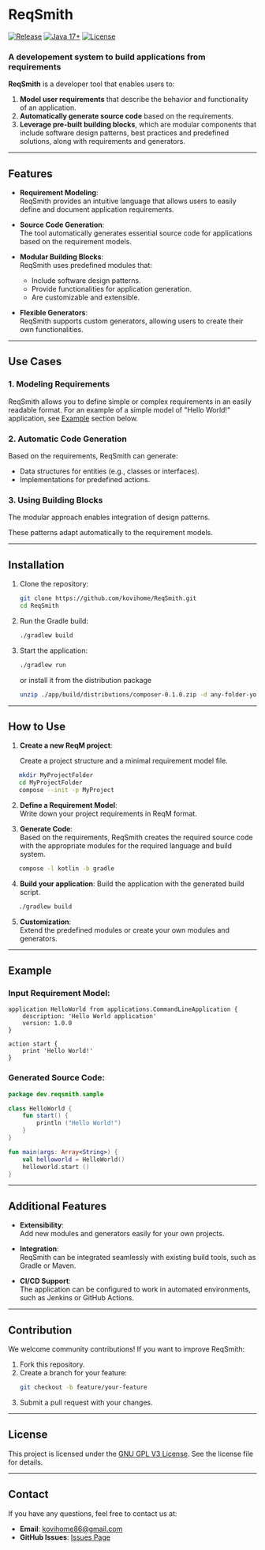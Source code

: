# **ReqSmith**
[![Release](https://img.shields.io/github/v/release/kovihome/ReqSmith)](https://github.com/kovihome/ReqSmith/releases/tag/0.1.0-2)
[![Java 17+](https://img.shields.io/badge/java-17+-4c7e9f.svg)](http://java.oracle.com)
[![License](https://img.shields.io/github/license/kovihome/ReqSmith)](https://github.com/kovihome/ReqSmith/blob/main/LICENSE)

### **A developement system to build applications from requirements**

**ReqSmith** is a developer tool that enables users to:
1. **Model user requirements** that describe the behavior and functionality of an application.
2. **Automatically generate source code** based on the requirements.
3. **Leverage pre-built building blocks**, which are modular components that include software design patterns, best practices and predefined solutions, along with requirements and generators.

---

## **Features**

- **Requirement Modeling**:  
  ReqSmith provides an intuitive language that allows users to easily define and document application requirements.

- **Source Code Generation**:  
  The tool automatically generates essential source code for applications based on the requirement models.

- **Modular Building Blocks**:  
  ReqSmith uses predefined modules that:
    - Include software design patterns.
    - Provide functionalities for application generation.
    - Are customizable and extensible.

- **Flexible Generators**:  
  ReqSmith supports custom generators, allowing users to create their own functionalities.

---

## **Use Cases**

### 1. **Modeling Requirements**
ReqSmith allows you to define simple or complex requirements in an easily readable format. For an example of a simple model of "Hello World!" application, see [Example](#example) section below.

### 2. **Automatic Code Generation**
Based on the requirements, ReqSmith can generate:
- Data structures for entities (e.g., classes or interfaces).
- Implementations for predefined actions.

### 3. **Using Building Blocks**
The modular approach enables integration of design patterns.

These patterns adapt automatically to the requirement models.

---

## **Installation**

1. Clone the repository:
   ```bash
   git clone https://github.com/kovihome/ReqSmith.git
   cd ReqSmith
   ```

2. Run the Gradle build:
   ```bash
   ./gradlew build
   ```

3. Start the application:
   ```bash
   ./gradlew run
   ```
   or install it from the distribution package

   ```bash
   unzip ./app/build/distributions/composer-0.1.0.zip -d any-folder-you-want
   ```
---

## **How to Use**

1. **Create a new ReqM project**:

   Create a project structure and a minimal requirement model file.

```bash
   mkdir MyProjectFolder
   cd MyProjectFolder
   compose --init -p MyProject
```

2. **Define a Requirement Model**:  
   Write down your project requirements in ReqM format.


3. **Generate Code**:  
   Based on the requirements, ReqSmith creates the required source code with the appropriate modules for the required language and build system.

```bash
   compose -l kotlin -b gradle
```
4. **Build your application**:
   Build the application with the generated build script.

```bash
   ./gradlew build
```

5. **Customization**:  
   Extend the predefined modules or create your own modules and generators.

---

## **Example**

### Input Requirement Model:
```plaintext
application HelloWorld from applications.CommandLineApplication {
    description: 'Hello World application'
    version: 1.0.0
}

action start {
    print 'Hello World!'
}
```

### Generated Source Code:
```kotlin
package dev.reqsmith.sample

class HelloWorld {
    fun start() {
        println ("Hello World!")
    }
}

fun main(args: Array<String>) {
    val helloworld = HelloWorld()
    helloworld.start ()
}
```

---

## **Additional Features**

- **Extensibility**:  
  Add new modules and generators easily for your own projects.

- **Integration**:  
  ReqSmith can be integrated seamlessly with existing build tools, such as Gradle or Maven.

- **CI/CD Support**:  
  The application can be configured to work in automated environments, such as Jenkins or GitHub Actions.

---

## **Contribution**

We welcome community contributions! If you want to improve ReqSmith:
1. Fork this repository.
2. Create a branch for your feature:
   ```bash
   git checkout -b feature/your-feature
   ```
3. Submit a pull request with your changes.

---

## **License**

This project is licensed under the [GNU GPL V3 License](./LICENSE). See the license file for details.

---

## **Contact**

If you have any questions, feel free to contact us at:
- **Email**: [kovihome86@gmail.com](mailto:kovihome86@gmail.com)
- **GitHub Issues**: [Issues Page](https://github.com/kovihome/ReqSmith/issues)
